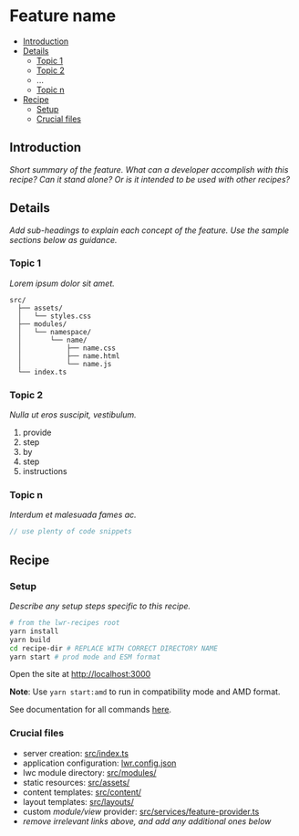 # Feature name

-   [Introduction](#introduction)
-   [Details](#details)
    -   [Topic 1](#topic-1)
    -   [Topic 2](#topic-2)
    -   ...
    -   [Topic n](#topic-n)
-   [Recipe](#Recipe)
    -   [Setup](#setup)
    -   [Crucial files](#crucial-files)

## Introduction

_Short summary of the feature. What can a developer accomplish with this recipe? Can it stand alone? Or is it intended to be used with other recipes?_

## Details

_Add sub-headings to explain each concept of the feature. Use the sample sections below as guidance._

### Topic 1

_Lorem ipsum dolor sit amet._

```
src/
  ├── assets/
  │   └── styles.css
  ├── modules/
  │   └── namespace/
  │       └── name/
  │           ├── name.css
  │           ├── name.html
  │           └── name.js
  └── index.ts
```

### Topic 2

_Nulla ut eros suscipit, vestibulum._

1. provide
1. step
1. by
1. step
1. instructions

### Topic n

_Interdum et malesuada fames ac._

```ts
// use plenty of code snippets
```

## Recipe

### Setup

_Describe any setup steps specific to this recipe._

```bash
# from the lwr-recipes root
yarn install
yarn build
cd recipe-dir # REPLACE WITH CORRECT DIRECTORY NAME
yarn start # prod mode and ESM format
```

Open the site at [http://localhost:3000](http://localhost:3000)

**Note**: Use `yarn start:amd` to run in compatibility mode and AMD format.

See documentation for all commands [here](https://github.com/salesforce/lwr-recipes/blob/master/doc/CONTRIBUTING.md#startup).

### Crucial files

-   server creation: [src/index.ts](./src/index.ts)
-   application configuration: [lwr.config.json](./lwr.config.json)
-   lwc module directory: [src/modules/](./src/modules)
-   static resources: [src/assets/](./src/assets)
-   content templates: [src/content/](./src/content)
-   layout templates: [src/layouts/](./src/layouts)
-   custom _module/view_ provider: [src/services/feature-provider.ts](./src/services/feature-provider.ts)
-   _remove irrelevant links above, and add any additional ones below_
